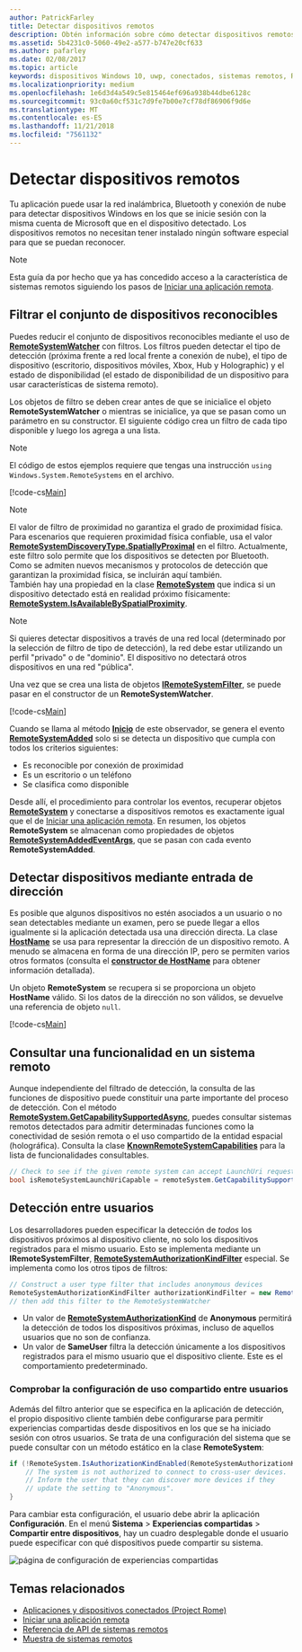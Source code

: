 ```yaml
---
author: PatrickFarley
title: Detectar dispositivos remotos
description: Obtén información sobre cómo detectar dispositivos remotos desde tu aplicación con Project Rome.
ms.assetid: 5b4231c0-5060-49e2-a577-b747e20cf633
ms.author: pafarley
ms.date: 02/08/2017
ms.topic: article
keywords: dispositivos Windows 10, uwp, conectados, sistemas remotos, Roma, proyecto rome
ms.localizationpriority: medium
ms.openlocfilehash: 1e6d3d4a549c5e815464ef696a938b44dbe6128c
ms.sourcegitcommit: 93c0a60cf531c7d9fe7b00e7cf78df86906f9d6e
ms.translationtype: MT
ms.contentlocale: es-ES
ms.lasthandoff: 11/21/2018
ms.locfileid: "7561132"
---
```

# <a name="discover-remote-devices"></a>Detectar dispositivos remotos
Tu aplicación puede usar la red inalámbrica, Bluetooth y conexión de nube para detectar dispositivos Windows en los que se inicie sesión con la misma cuenta de Microsoft que en el dispositivo detectado. Los dispositivos remotos no necesitan tener instalado ningún software especial para que se puedan reconocer.

> [!NOTE]
> Esta guía da por hecho que ya has concedido acceso a la característica de sistemas remotos siguiendo los pasos de [Iniciar una aplicación remota](launch-a-remote-app.md).

## <a name="filter-the-set-of-discoverable-devices"></a>Filtrar el conjunto de dispositivos reconocibles
Puedes reducir el conjunto de dispositivos reconocibles mediante el uso de [**RemoteSystemWatcher**](https://msdn.microsoft.com/library/windows/apps/Windows.System.RemoteSystems.RemoteSystemWatcher) con filtros. Los filtros pueden detectar el tipo de detección (próxima frente a red local frente a conexión de nube), el tipo de dispositivo (escritorio, dispositivos móviles, Xbox, Hub y Holographic) y el estado de disponibilidad (el estado de disponibilidad de un dispositivo para usar características de sistema remoto).

Los objetos de filtro se deben crear antes de que se inicialice el objeto **RemoteSystemWatcher** o mientras se inicialice, ya que se pasan como un parámetro en su constructor. El siguiente código crea un filtro de cada tipo disponible y luego los agrega a una lista.

> [!NOTE]
> El código de estos ejemplos requiere que tengas una instrucción `using Windows.System.RemoteSystems` en el archivo.

[!code-cs[Main](./code/DiscoverDevices/MainPage.xaml.cs#SnippetMakeFilterList)]

> [!NOTE]
> El valor de filtro de proximidad no garantiza el grado de proximidad física. Para escenarios que requieren proximidad física confiable, usa el valor [**RemoteSystemDiscoveryType.SpatiallyProximal**](https://docs.microsoft.com/uwp/api/windows.system.remotesystems.remotesystemdiscoverytype) en el filtro. Actualmente, este filtro solo permite que los dispositivos se detecten por Bluetooth. Como se admiten nuevos mecanismos y protocolos de detección que garantizan la proximidad física, se incluirán aquí también.  
También hay una propiedad en la clase [**RemoteSystem**](https://msdn.microsoft.com/library/windows/apps/Windows.System.RemoteSystems.RemoteSystem) que indica si un dispositivo detectado está en realidad próximo físicamente: [**RemoteSystem.IsAvailableBySpatialProximity**](https://docs.microsoft.com/uwp/api/Windows.System.RemoteSystems.RemoteSystem.IsAvailableByProximity).

> [!NOTE]
> Si quieres detectar dispositivos a través de una red local (determinado por la selección de filtro de tipo de detección), la red debe estar utilizando un perfil "privado" o de "dominio". El dispositivo no detectará otros dispositivos en una red "pública".

Una vez que se crea una lista de objetos [**IRemoteSystemFilter**](https://msdn.microsoft.com/library/windows/apps/Windows.System.RemoteSystems.IRemoteSystemFilter), se puede pasar en el constructor de un **RemoteSystemWatcher**.

[!code-cs[Main](./code/DiscoverDevices/MainPage.xaml.cs#SnippetCreateWatcher)]

Cuando se llama al método [**Inicio**](https://msdn.microsoft.com/library/windows/apps/Windows.System.RemoteSystems.RemoteSystemWatcher.Start) de este observador, se genera el evento [**RemoteSystemAdded**](https://msdn.microsoft.com/library/windows/apps/Windows.System.RemoteSystems.RemoteSystemWatcher.RemoteSystemAdded) solo si se detecta un dispositivo que cumpla con todos los criterios siguientes:
* Es reconocible por conexión de proximidad
* Es un escritorio o un teléfono
* Se clasifica como disponible

Desde allí, el procedimiento para controlar los eventos, recuperar objetos [**RemoteSystem**](https://msdn.microsoft.com/library/windows/apps/Windows.System.RemoteSystems.RemoteSystem) y conectarse a dispositivos remotos es exactamente igual que el de [Iniciar una aplicación remota](launch-a-remote-app.md). En resumen, los objetos **RemoteSystem** se almacenan como propiedades de objetos [**RemoteSystemAddedEventArgs**](https://msdn.microsoft.com/library/windows/apps/Windows.System.RemoteSystems.RemoteSystemAddedEventArgs), que se pasan con cada evento **RemoteSystemAdded**.

## <a name="discover-devices-by-address-input"></a>Detectar dispositivos mediante entrada de dirección
Es posible que algunos dispositivos no estén asociados a un usuario o no sean detectables mediante un examen, pero se puede llegar a ellos igualmente si la aplicación detectada usa una dirección directa. La clase [**HostName**](https://msdn.microsoft.com/library/windows/apps/windows.networking.hostname.aspx) se usa para representar la dirección de un dispositivo remoto. A menudo se almacena en forma de una dirección IP, pero se permiten varios otros formatos (consulta el [**constructor de HostName**](https://msdn.microsoft.com/library/windows/apps/br207118.aspx) para obtener información detallada).

Un objeto **RemoteSystem** se recupera si se proporciona un objeto **HostName** válido. Si los datos de la dirección no son válidos, se devuelve una referencia de objeto `null`.

[!code-cs[Main](./code/DiscoverDevices/MainPage.xaml.cs#SnippetFindByHostName)]

## <a name="querying-a-capability-on-a-remote-system"></a>Consultar una funcionalidad en un sistema remoto

Aunque independiente del filtrado de detección, la consulta de las funciones de dispositivo puede constituir una parte importante del proceso de detección. Con el método [**RemoteSystem.GetCapabilitySupportedAsync**](https://docs.microsoft.com/uwp/api/windows.system.remotesystems.remotesystem.GetCapabilitySupportedAsync), puedes consultar sistemas remotos detectados para admitir determinadas funciones como la conectividad de sesión remota o el uso compartido de la entidad espacial (holográfica). Consulta la clase [**KnownRemoteSystemCapabilities**](https://docs.microsoft.com/uwp/api/windows.system.remotesystems.knownremotesystemcapabilities) para la lista de funcionalidades consultables.

```csharp
// Check to see if the given remote system can accept LaunchUri requests
bool isRemoteSystemLaunchUriCapable = remoteSystem.GetCapabilitySupportedAsync(KnownRemoteSystemCapabilities.LaunchUri);
```

## <a name="cross-user-discovery"></a>Detección entre usuarios

Los desarrolladores pueden especificar la detección de _todos_ los dispositivos próximos al dispositivo cliente, no solo los dispositivos registrados para el mismo usuario. Esto se implementa mediante un **IRemoteSystemFilter**, [**RemoteSystemAuthorizationKindFilter**](https://docs.microsoft.com/uwp/api/windows.system.remotesystems.remotesystemauthorizationkindfilter) especial. Se implementa como los otros tipos de filtros:

```csharp
// Construct a user type filter that includes anonymous devices
RemoteSystemAuthorizationKindFilter authorizationKindFilter = new RemoteSystemAuthorizationKindFilter(RemoteSystemAuthorizationKind.Anonymous);
// then add this filter to the RemoteSystemWatcher
```

* Un valor de [**RemoteSystemAuthorizationKind**](https://docs.microsoft.com/uwp/api/windows.system.remotesystems.remotesystemauthorizationkind) de **Anonymous** permitirá la detección de todos los dispositivos próximas, incluso de aquellos usuarios que no son de confianza.
* Un valor de **SameUser** filtra la detección únicamente a los dispositivos registrados para el mismo usuario que el dispositivo cliente. Este es el comportamiento predeterminado.

### <a name="checking-the-cross-user-sharing-settings"></a>Comprobar la configuración de uso compartido entre usuarios

Además del filtro anterior que se especifica en la aplicación de detección, el propio dispositivo cliente también debe configurarse para permitir experiencias compartidas desde dispositivos en los que se ha iniciado sesión con otros usuarios. Se trata de una configuración del sistema que se puede consultar con un método estático en la clase **RemoteSystem**:

```csharp
if (!RemoteSystem.IsAuthorizationKindEnabled(RemoteSystemAuthorizationKind.Anonymous)) {
    // The system is not authorized to connect to cross-user devices. 
    // Inform the user that they can discover more devices if they
    // update the setting to "Anonymous".
}
```

Para cambiar esta configuración, el usuario debe abrir la aplicación **Configuración**. En el menú **Sistema** > **Experiencias compartidas** > **Compartir entre dispositivos**, hay un cuadro desplegable donde el usuario puede especificar con qué dispositivos puede compartir su sistema.

![página de configuración de experiencias compartidas](images/shared-experiences-settings.png)

## <a name="related-topics"></a>Temas relacionados
* [Aplicaciones y dispositivos conectados (Project Rome)](connected-apps-and-devices.md)
* [Iniciar una aplicación remota](launch-a-remote-app.md)
* [Referencia de API de sistemas remotos](https://msdn.microsoft.com/library/windows/apps/Windows.System.RemoteSystems)
* [Muestra de sistemas remotos](https://github.com/Microsoft/Windows-universal-samples/tree/dev/Samples/RemoteSystems)
